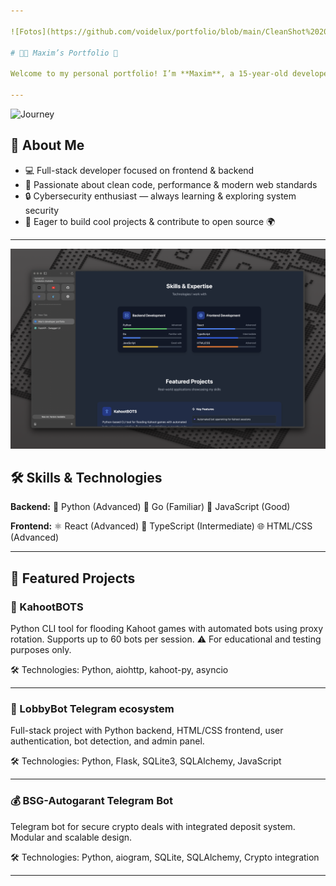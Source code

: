 ```yaml
---

![Fotos](https://github.com/voidelux/portfolio/blob/main/CleanShot%202025-07-07%20at%2022.23.48%402x.png)

# 👨‍💻 Maxim’s Portfolio 🚀

Welcome to my personal portfolio! I’m **Maxim**, a 15-year-old developer from Germany 🇩🇪 passionate about building modern web experiences using **Python** backends and cutting-edge frontend technologies ⚡️.

---
```


![Journey](https://github.com/voidelux/portfolio/blob/main/screens/screen3.png)

## 👋 About Me

* 💻 Full-stack developer focused on frontend & backend
* 🧹 Passionate about clean code, performance & modern web standards
* 🔒 Cybersecurity enthusiast — always learning & exploring system security
* 🚀 Eager to build cool projects & contribute to open source 🌍

---

![Skills](https://github.com/voidelux/portfolio/blob/main/screens/screen2.png)
## 🛠 Skills & Technologies

**Backend:**
🐍 Python (Advanced)
🐹 Go (Familiar)
📜 JavaScript (Good)

**Frontend:**
⚛️ React (Advanced)
📘 TypeScript (Intermediate)
🌐 HTML/CSS (Advanced)

---

## 📂 Featured Projects

### 🚀 KahootBOTS

Python CLI tool for flooding Kahoot games with automated bots using proxy rotation. Supports up to 60 bots per session.
⚠️ For educational and testing purposes only.

🛠 Technologies: Python, aiohttp, kahoot-py, asyncio

---

### 🤖 LobbyBot Telegram ecosystem

Full-stack project with Python backend, HTML/CSS frontend, user authentication, bot detection, and admin panel.

🛠 Technologies: Python, Flask, SQLite3, SQLAlchemy, JavaScript

---

### 💰 BSG-Autogarant Telegram Bot

Telegram bot for secure crypto deals with integrated deposit system. Modular and scalable design.

🛠 Technologies: Python, aiogram, SQLite, SQLAlchemy, Crypto integration

---

